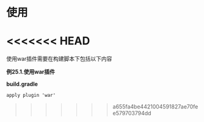 # 使用
<<<<<<< HEAD
=======

使用war插件需要在构建脚本下包括以下内容

**例25.1.使用war插件**

**build.gradle**

```
apply plugin 'war'
```
>>>>>>> a655fa4be4421004591827ae70fee579703794dd
